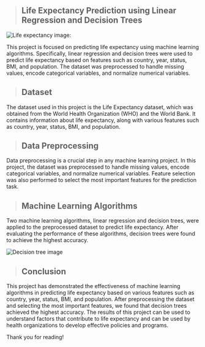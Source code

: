 
>## Life Expectancy Prediction using Linear Regression and Decision Trees
![Life expectancy image:](https://cdn.pixabay.com/photo/2015/11/02/18/34/human-1016896_960_720.jpg)

This project is focused on predicting life expectancy using machine learning algorithms. Specifically, linear regression and decision trees were used to predict life expectancy based on features such as country, year, status, BMI, and population. The dataset was preprocessed to handle missing values, encode categorical variables, and normalize numerical variables.

>## Dataset
The dataset used in this project is the Life Expectancy dataset, which was obtained from the World Health Organization (WHO) and the World Bank. It contains information about life expectancy, along with various features such as country, year, status, BMI, and population.

>## Data Preprocessing
Data preprocessing is a crucial step in any machine learning project. In this project, the dataset was preprocessed to handle missing values, encode categorical variables, and normalize numerical variables. Feature selection was also performed to select the most important features for the prediction task.

>## Machine Learning Algorithms
Two machine learning algorithms, linear regression and decision trees, were applied to the preprocessed dataset to predict life expectancy. After evaluating the performance of these algorithms, decision trees were found to achieve the highest accuracy.

![Decision tree image](https://cdn.pixabay.com/photo/2017/08/09/10/07/tree-2612149_960_720.jpg)

>## Conclusion
This project has demonstrated the effectiveness of machine learning algorithms in predicting life expectancy based on various features such as country, year, status, BMI, and population. After preprocessing the dataset and selecting the most important features, we found that decision trees achieved the highest accuracy. The results of this project can be used to understand factors that contribute to life expectancy and can be used by health organizations to develop effective policies and programs.

Thank you for reading!
